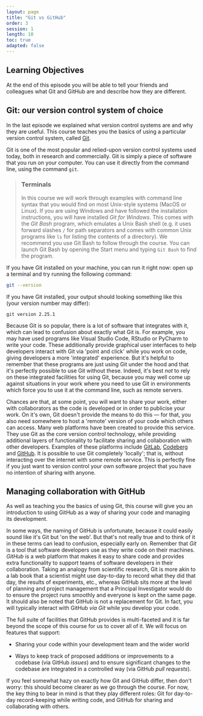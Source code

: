 ```yaml
---
layout: page
title: "Git vs GitHub"
order: 3
session: 1
length: 10
toc: true
adapted: false
---
```


## Learning Objectives

At the end of this episode you will be able to tell your friends and colleagues
what Git and GitHub are and describe how they are different.


## Git: our version control system of choice

In the last episode we explained what version control systems are and why they
are useful. This course teaches you the basics of using a particular version
control system, called
<a href="https://git-scm.com/" target="_blank" rel="external noreferrer">Git</a>.

Git is one of the most popular and relied-upon version control systems used
today, both in research and commercially. Git is simply a piece of software that
you run on your computer. You can use it
directly from the command line, using the command `git`.

> ### Terminals
>
> In this course we will work through examples with command line syntax that
> you would find on most Unix-style systems (MacOS or Linux). If you are using
> Windows and have followed the installation instructions, you will have
> installed _Git for Windows_. This comes with the _Git Bash_ program, which
> emulates a Unix Bash shell (e.g. it uses forward slashes `/` for path
> separators and comes with common Unix programs like `ls` for listing the
> contents of a directory). We recommend you use Git Bash to follow through the
> course. You can launch Git Bash by opening the Start menu
> and typing `Git Bash` to find the program.


If you have Git installed
on your machine, you can run it right now: open up a terminal and try running the following
command:

``` bash
git --version
```

If you have Git installed, your output should looking something like this (your
version number may differ):

``` output
git version 2.25.1
```

Because Git is so popular, there is a lot of software that integrates with it,
which can lead to confusion about exactly what Git is. For example,
you may have used programs like Visual Studio Code, RStudio or PyCharm to write
your code. These additionally provide graphical user interfaces to help
developers interact with Git via 'point and click' while you work on code,
giving developers a more 'integrated' experience. But it's helpful to remember
that these programs are just using Git under the hood and that it's perfectly
possible to use Git without these. Indeed, it's best _not_ to rely on these
integrated facilities for using Git, because you may well come up against
situations in your work where you need to use Git in environments which force
you to use it at the command line, such as remote servers.

Chances are that, at some
point, you will want to share your work, either with collaborators as the code is developed or
in order to publicise your work. On it's own, Git doesn't provide the means to
do this — for that, you also need somewhere to host a 'remote' version
of your code which others can access. Many web platforms have been created to
provide this service. They use Git as the core version control technology, while
providing additional layers of functionality to facilitate sharing and collaboration
with other developers. Examples of these platforms include
<a href="https://about.gitlab.com/" target="_blank" rel="external noreferrer">GitLab</a>,
<a href="https://codeberg.org/" target="_blank" rel="external noreferrer">Codeberg</a> and
<a href="https://github.com/" target="_blank" rel="external noreferrer">GitHub</a>.
It is possible to use Git completely 'locally'; that is,
without interacting over the internet with some remote service. This is
perfectly fine if you just want to version control your own software project
that you have no intention of sharing with anyone. 


## Managing collaboration with GitHub

As well as teaching you the basics of using Git, this course will give you an
introduction to using GitHub as a way of sharing your code and managing its
development.

In some ways, the naming of GitHub is unfortunate, because it could easily sound
like it's Git but 'on the web'. But that's not really true and to think
of it in these terms can lead to confusion, especially early on. Remember that
_Git_ is a tool that software developers use as they write code on their machines.
_GitHub_ is a web
platform that makes it easy to share code and provides extra functionality to
support teams of software developers in their collaboration. Taking an analogy
from scientific research, Git is more
akin to a lab book that a scientist might use day-to-day to record what they
did that day, the results of experiments, etc., whereas GitHub sits more at the
level of planning and project management that a Principal Investigator would do
to ensure the project runs smoothly and everyone is kept on the same page. It
should also be noted that GitHub is not a replacement for Git. In fact, you will
typically interact with GitHub _via Git_ while you develop your code. 

The full suite of facilities that GitHub provides is multi-faceted and it is far
beyond the scope of this course for us to cover all of it. We will focus on
features that support:

* Sharing your code within your development team and the wider world

* Ways to keep track of proposed additions or improvements to a codebase (via
  GitHub _issues_) and to ensure significant changes to the codebase are
  integrated in a controlled way (via GitHub _pull requests_).

If you feel somewhat hazy on exactly how Git and GitHub differ, then don't worry:
this should become clearer as we go through the course. For now, the key thing
to bear in mind is that they play different roles: Git for day-to-day
record-keeping while writing code, and GitHub for sharing and collaborating with
others.
